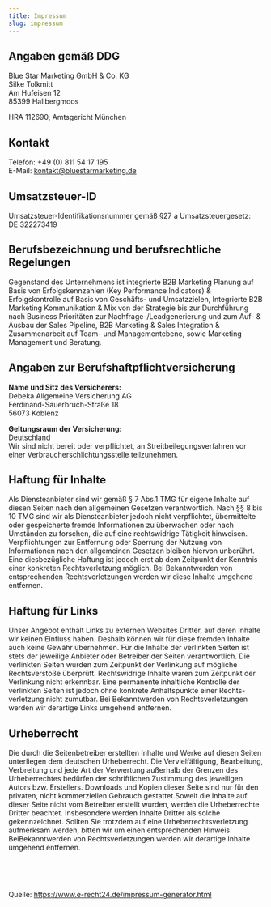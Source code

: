 ```yaml
---
title: Impressum
slug: impressum
---
```

## Angaben gemäß DDG

Blue Star Marketing GmbH & Co. KG\
Silke Tolkmitt\
Am Hufeisen 12\
85399 Hallbergmoos

HRA 112690, Amtsgericht München

## Kontakt

Telefon: +49 (0) 811 54 17 195\
E-Mail: kontakt@bluestarmarketing.de

## Umsatzsteuer-ID

Umsatzsteuer-Identifikationsnummer gemäß §27 a Umsatzsteuergesetz:\
DE 322273419

## Berufsbezeichnung und berufsrechtliche Regelungen

Gegenstand des Unternehmens ist integrierte B2B Marketing Planung auf Basis von Erfolgskennzahlen (Key Performance Indicators) & Erfolgskontrolle auf Basis von Geschäfts- und Umsatzzielen, Integrierte B2B Marketing Kommunikation & Mix von der Strategie bis zur Durchführung nach Business Prioritäten zur Nachfrage-/Leadgenerierung und zum Auf- & Ausbau der Sales Pipeline, B2B Marketing & Sales Integration & Zusammenarbeit auf Team- und Managementebene, sowie Marketing Management und Beratung.

## Angaben zur Berufshaftpflichtversicherung

**Name und Sitz des Versicherers:**\
Debeka Allgemeine Versicherung AG\
Ferdinand-Sauerbruch-Straße 18\
56073 Koblenz 

**Geltungsraum der Versicherung:**\
Deutschland\
Wir sind nicht bereit oder verpflichtet, an Streitbeilegungsverfahren vor einer Verbraucherschlichtungsstelle teilzunehmen.

## Haftung für Inhalte

Als Diensteanbieter sind wir gemäß § 7 Abs.1 TMG für eigene Inhalte auf diesen Seiten nach den allgemeinen Gesetzen verantwortlich. Nach §§ 8 bis 10 TMG sind wir als Diensteanbieter jedoch nicht verpflichtet, übermittelte oder gespeicherte fremde Informationen zu überwachen oder nach Umständen zu forschen, die auf eine rechtswidrige Tätigkeit hinweisen. Verpflichtungen zur Entfernung oder Sperrung der Nutzung von Informationen nach den allgemeinen Gesetzen bleiben hiervon unberührt. Eine diesbezügliche Haftung ist jedoch erst ab dem Zeitpunkt der Kenntnis einer konkreten Rechtsverletzung möglich. Bei Bekanntwerden von entsprechenden Rechtsverletzungen werden wir diese Inhalte umgehend entfernen.

## Haftung für Links

Unser Angebot enthält Links zu externen Websites Dritter, auf deren Inhalte wir keinen Einfluss haben. Deshalb können wir für diese fremden Inhalte auch keine Gewähr übernehmen. Für die Inhalte der verlinkten Seiten ist stets der jeweilige Anbieter oder Betreiber der Seiten verantwortlich. Die verlinkten Seiten wurden zum Zeitpunkt der Verlinkung auf mögliche Rechtsverstöße überprüft. Rechtswidrige Inhalte waren zum Zeitpunkt der Verlinkung nicht erkennbar. Eine permanente inhaltliche Kontrolle der verlinkten Seiten ist jedoch ohne konkrete Anhaltspunkte einer Rechts- verletzung nicht zumutbar. Bei Bekanntwerden von Rechtsverletzungen werden wir derartige Links umgehend entfernen.

## Urheberrecht

Die durch die Seitenbetreiber erstellten Inhalte und Werke auf diesen Seiten unterliegen dem deutschen Urheberrecht. Die Vervielfältigung, Bearbeitung, Verbreitung und jede Art der Verwertung außerhalb der Grenzen des Urheberrechtes bedürfen der schriftlichen Zustimmung des jeweiligen Autors bzw. Erstellers. Downloads und Kopien dieser Seite sind nur für den privaten, nicht kommerziellen Gebrauch gestattet.Soweit die Inhalte auf dieser Seite nicht vom Betreiber erstellt wurden, werden die Urheberrechte Dritter beachtet. Insbesondere werden Inhalte Dritter als solche gekennzeichnet. Sollten Sie trotzdem auf eine Urheberrechtsverletzung aufmerksam werden, bitten wir um einen entsprechenden Hinweis. BeiBekanntwerden von Rechtsverletzungen werden wir derartige Inhalte umgehend entfernen.

‍

‍

Quelle: https://www.e-recht24.de/impressum-generator.html